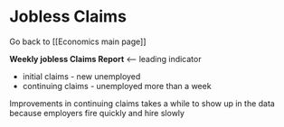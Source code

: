 # Jobless Claims

Go back to [[Economics main page]]

**Weekly jobless Claims Report** <-- leading indicator

- initial claims - new unemployed
- continuing claims - unemployed more than a week

Improvements in continuing claims takes a while to show up in the data because employers fire quickly and hire slowly
